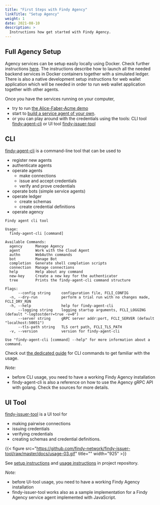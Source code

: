 ```yaml
---
title: "First Steps with Findy Agency"
linkTitle: "Setup Agency"
weight: 1
date: 2021-08-10
description: >
  Instructions how get started with Findy Agency.
---
```


## Full Agency Setup

Agency services can be setup easily locally using Docker.
Check further instructions [here](https://github.com/findy-network/findy-wallet-pwa/tree/dev/tools/env#agency-setup-for-local-development).
The instructions describe how to launch all the needed backend services in Docker containers
together with a simulated ledger. There is also a native development setup instructions
for web wallet application which will be needed in order to run web wallet application together
with other agents.

Once you have the services running on your computer,

* try to run [the Alice-Faber-Acme demo](https://github.com/findy-network/findy-agency-demo#findy-agency-demo)
* start to [build a service agent of your own](/docs/getting-started/service-agent/).
* or you can play around with the credentials using the tools: CLI tool [findy-agent-cli](#cli) or
UI tool [findy-issuer-tool](#ui-tool)

## CLI

[findy-agent-cli](https://github.com/findy-network/findy-agent-cli) is a command-line tool that can be used to

* register new agents
* authenticate agents
* operate agents
  * make connections
  * issue and accept credentials
  * verify and prove credentials
* operate bots (simple service agents)
* operate ledger
  * create schemas
  * create credential definitions
* operate agency

```shell
Findy agent cli tool

Usage:
  findy-agent-cli [command]

Available Commands:
  agency      Manage Agency
  agent       Work with the Cloud Agent
  authn       WebAuthn commands
  bot         Manage Bot
  completion  Generate shell completion scripts
  connection  Manage connections
  help        Help about any command
  new-key     Create a new key for the authenticator
  tree        Prints the findy-agent-cli command structure

Flags:
      --config string     configuration file, FCLI_CONFIG
  -n, --dry-run           perform a trial run with no changes made, FCLI_DRY_RUN
  -h, --help              help for findy-agent-cli
      --logging string    logging startup arguments, FCLI_LOGGING (default "-logtostderr=true -v=0")
      --server string     gRPC server addr:port, FCLI_SERVER (default "localhost:50051")
      --tls-path string   TLS cert path, FCLI_TLS_PATH
  -v, --version           version for findy-agent-cli

Use "findy-agent-cli [command] --help" for more information about a command.
```

Check out [the dedicated guide](https://github.com/findy-network/findy-agent-cli/tree/master/scripts/fullstack#steps) for CLI commands to get familiar with the usage.

_Note:_

* before CLI usage, you need to have a working Findy Agency installation
* findy-agent-cli is also a reference on how to use the Agency gRPC API with golang. Check the sources for more details.

## UI Tool

[findy-issuer-tool](https://github.com/findy-network/findy-issuer-tool) is a UI tool for

* making pairwise connections
* issuing credentials
* verifying credentials
* creating schemas and credential definitions.

{{< figure src="https://github.com/findy-network/findy-issuer-tool/raw/master/docs/usage-03.gif" title="" width="925" >}}

See [setup instructions](https://github.com/findy-network/findy-issuer-tool#setup-environment) and [usage instructions](https://github.com/findy-network/findy-issuer-tool#usage) in project repository.

_Note:_

* before UI-tool usage, you need to have a working Findy Agency installation
* findy-issuer-tool works also as a sample implementation for a Findy Agency service agent implemented with JavaScript.
